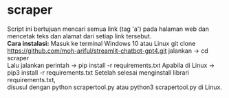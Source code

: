 # scraper
Script ini bertujuan mencari semua link (tag 'a') pada halaman web dan mencetak teks dan alamat dari setiap link tersebut. <br>
<b>Cara instalasi:</b>
Masuk ke terminal Windows 10 atau Linux
git clone https://github.com/moh-ariful/streamlit-chatbot-gpt4.git
jalankan -> cd scraper <br>
Lalu jalankan perintah -> pip install -r requirements.txt
Apabila di Linux -> pip3 install -r requirements.txt 
Setelah selesai menginstall librari requirements.txt,<br> 
disusul dengan python scrapertool.py atau python3 scrapertool.py di Linux.<br>
